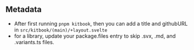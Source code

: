 ## Metadata
- After first running `pnpm kitbook`, then you can add a title and githubURL in `src/kitbook/(main)/+layout.svelte`
- for a library, update your package.files entry to skip .svx, .md, and .variants.ts files.

 